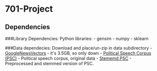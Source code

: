 # 701-Project

## Dependencies
###Library Dependencies:
 Python libraries:
	 - gensim
	 - numpy
	 - sklearn

###Data dependecies:
	Download and place/un-zip in data subdirectory
	- [GoogleNewsVectors](https://drive.google.com/file/d/0B7XkCwpI5KDYNlNUTTlSS21pQmM/edit?usp=sharing) - it's 3.5GB, so only down
	- [Political Speech Corpus (PSC)](http://www.cs.cmu.edu/~ark/CLIP/data/raw-speeches.tar.gz) - Political speech corpus, original data
	- [Stememd PSC](http://www.cs.cmu.edu/~ark/CLIP/data/stemmed-speeches.tar.gz) - Preprocessed and stemmed version of PSC.
